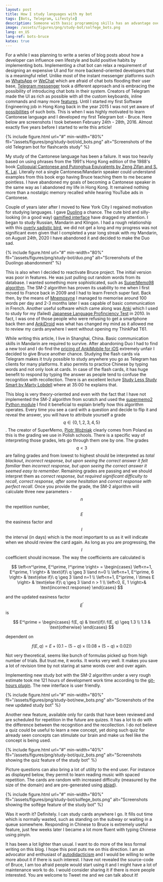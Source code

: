 ```yaml
---
layout: post
title: How I study languages with my bot
tags: [Bots, Telegram, Lifestyle]
description: Someone with basic programming skills has an advantage over others when it comes to developing own tools. Chat bots are one of means of designing such personal growth tools. Here I provide an example of how chat bots could be used for spaced repetition study technique.
image: /assets/figures/png/study-bot/solfege_bots.png
lang: en_US
lang-ref: bots-bruce
katex: true
---
```


For a while I was planning to write a series of blog posts about how a developer can influence own lifestyle and build positive habits by implementing bots. Implementing a chat bot can relax a requirement of designing an expensive UI and for more backend-oriented developers that is a meaningful relief. Unlike most of the instant messenger platforms such as [WhatsApp](https://www.whatsapp.com/) or [WeChat](https://www.wechat.com/) which are afraid of chat bots flooding their user base, [Telegram messenger](https://telegram.org/) took a different approach and is embracing the possibility of introducing chat bots in their system. Creators of Telegram made the UI as rich as possible with all the custom keyboards, inline commands and many more [features](https://core.telegram.org/bots/2-0-intro). Until I started my first Software Engineering job in Hong Kong back in the year 2015 I was not yet aware of [possibilities](https://core.telegram.org/bots) of such bots. This is when I was highly motivated to learn Cantonese language and I developed my first Telegram bot - Bruce. Here below are screenshots I took between February 24th - 28th, 2016. Almost exactly five years before I started to write this article!

{% include figure.html url="#"
min-width="80%" fll="/assets/figures/png/study-bot/old_bots.png" alt="Screenshots of the old Telegram bot for flashcards study" %}

My study of the Cantonese language has been a failure. It was too heavily based on using phrases from the 1991's Hong Kong edition of the 1988's book [Colloquial Cantonese and Putonghua Equivalents by Zeng Zifan and S. K. Lai](https://www.goodreads.com/book/show/32717332-colloquial-cantonese-and-putonghua-equivalents). Literally not a single Cantonese/Mandarin speaker could understand examples from this book ergo having Bruce teaching them to me became pointless. I have abandoned my goals of becoming a Cantonese speaker in the same way as I abandoned my life in Hong Kong. It remained nothing more than a nostalgic memory recalled while hearing YouTube ads in Cantonese.

Couple of years later after I moved to New York City I regained motivation for studying languages. I gave [Duoling](https://www.duolingo.com/) a chance. The cute bird and silly-looking (in a good way) [gamified interface](https://en.wikipedia.org/wiki/Gamification) have dragged my attention. I began to study Russian, Mandarin and Klingon. I had a rough relationship with this [overly sadistic bird](https://www.youtube.com/watch?v=M0Ncawy2LJc), we did not get a long and my progress was not significant even given that I completed a year long streak with my Mandarin, on August 24th, 2020 I have abandoned it and decided to make the Duo sad.

{% include figure.html url="#"
min-width="80%" fll="/assets/figures/png/study-bot/duo.png" alt="Screenshots of the Duolingo abandonment" %}

This is also when I decided to reactivate Bruce project. The initial version was poor in features. He was just pulling out random words from its database. I wanted something more sophisticated, such as [SuperMemo98 algorithm](https://en.wikipedia.org/wiki/SuperMemo). The SM-2 algorithm has proven its usability to me when I first moved to France back in 2009 and I had to learn French super fast. Back then, by the means of [Mnemosyne](https://mnemosyne-proj.org/) I managed to memorise around 100 words per day and 2-3 months later I was capable of basic communication in French. Another useful software which came along was [Anki](https://apps.ankiweb.net/) which I used to study for my (failed) [Japanese Language Profinciency Test](https://www.jlpt.jp/e/) in 2010. In fact, I was one of those people who were refusing to get a smartphone back then and [AnkiDroid](https://play.google.com/store/apps/details?id=com.ichi2.anki) was what has changed my mind as it allowed me to review my cards anywhere I went without opening my ThinkPad T61.

While writing this article, I live in Shanghai, China. Basic communication skills in Mandarin are required to survive. After abandoning Duo I had to find a new tool and I do find the [pricing of AnkiMobile for iOS](https://apps.apple.com/us/app/ankimobile-flashcards/id373493387) extremely unfair I decided to give Bruce another chance. Studying the flash cards via Telegram makes it truly possible to study anywhere you go as Telegram has clients for many platforms. It also permits to practice Chinese by typing words and not only look at cards. In case of the flash cards, it has huge benefit to respond by typing the answer as people tend to confuse the recognition with recollection. There is an excellent lecture [Study Less Study Smart by Marty Lobdell](https://youtu.be/IlU-zDU6aQ0?t=2100) where at 35:00 he explains that.

This blog is very theory-oriented and even with the fact that I have not implemented the SM-2 algorithm from scratch and used the [supermemo2 Python module](https://pypi.org/project/supermemo2/) I find it beneficial to explain briefly how this algorithm operates. Every time you see a card with a question and decide to flip it and reveal the answer, you will have to attribute yourself a grade $$q \in \{0, 1, 2, 3, 4, 5\}$$. The creator of SuperMemo, [Piotr Woźniak](https://en.wikipedia.org/wiki/Piotr_Wo%C5%BAniak_(researcher)) clearly comes from Poland as this is the grading we use in Polish schools. There is a specific way of interpreting those grades, lets go through them one by one. The grades $$q < 3$$ are failing grades and from lowest to highest should be interpreted as *total blackout*, *incorrect response, but upon seeing the correct answer it felt familiar* then *incorrect response, but upon seeing the correct answer it seemed easy to remember*. Remaining grades are passing and we should interpret them as *correct response, but required significant difficulty to recall*, *correct response, after some hesitation* and *correct response with perfect recall*. Once you provide the grade, the SM-2 algorithm will calculate three new parameters - $$n$$ the repetition number, $$E$$ the easiness factor and $$I$$ the interval (in days) which is the most important to us as it will indicate when we should review the card again. As long as you are progressing, the $$I$$ coefficient should increase. The way the coefficients are calculated is

$$
\left<n^\prime, E^\prime, I^\prime \right> =
\begin{cases}
  \left<n+1, E^\prime, 1 \right> & \text{if}\ q \geq 3 \land n=0 \\
  \left<n+1, E^\prime, 6 \right> & \text{else if}\ q \geq 3 \land n=1 \\
  \left<n+1, E^\prime, I \times E \right> & \text{else if}\ q \geq 3 \land n > 1 \\
  \left<0, E, 1 \right>& \text{incorrect response}
\end{cases}
$$

and the updated easiness factor $$E^\prime$$ is

$$
E^\prime =
\begin{cases}
  f(E, q) & \text{if}\ f(E, q) \geq 1.3 \\
  1.3 & \text{otherwise}
\end{cases}
$$

dependent on

$$
f(E, q) = E + (0.1 - (5 - q) \times (0.08 + (5 - q) \times 0.02))
$$

Not very theoretical, seems like bunch of formulas picked up from high number of trials. But trust me, it works. It works very well. It makes you save a lot of revision time by not staring at same words over and over again.

Implementing new study bot with the SM-2 algorithm under a very rough estimate took me 121 hours of development work time according to the [git-hours plugin](https://github.com/kimmobrunfeldt/git-hours). The new interface is user friendly.

{% include figure.html url="#"
min-width="80%" fll="/assets/figures/png/study-bot/new_bots.png" alt="Screenshots of the new updated study bot" %}

Another new feature, available only for cards that have been reviewed and are scheduled for repetition in the future are quizes. It has a lot to do with the difference between the recognition and the recollection. I do not believe a quiz could be useful to learn a new concept, yet doing such quiz for already seen concepts can stimulate our brain and make us feel like the concept is being used.

{% include figure.html url="#"
min-width="40%" fll="/assets/figures/png/study-bot/quiz_bots.png" alt="Screenshots showing the quiz feature of the study bot" %}

Picture questions can also bring a lot of utility to the end user. For instance as displayed below, they permit to learn reading music with spaced repetition. The cards are random with increased difficulty (measured by the size of the domain) and are pre-generated using [abjad](https://github.com/Abjad/abjad)).

{% include figure.html url="#"
min-width="80%" fll="/assets/figures/png/study-bot/solfege_bots.png" alt="Screenshots showing the solfége feature of the study bot" %}

Was it worth it? Definitely. I can study cards anywhere I go. It fills out time which is normally wasted, such as standing on the subway or waiting in a queue somewhere. Responding in Chinese to Bruce is extremely useful feature, just few weeks later I became a lot more fluent with typing Chinese using pinyin.

It has been a lot lighter than usual. I want to do more of the less formal writing on this blog. I hope this post puts me on this direction. I am an advocator and enthusiast of [autodidacticism](https://en.wikipedia.org/wiki/Autodidacticism) and I would be willing to write more about it if there is such interest. I have not revealed the source-code of Bruce, I am too afraid people would start using it and I might have a lot of maintenance work to do. I would consider sharing it if there is more people interested. You are welcome to Tweet me and we can talk about it!
